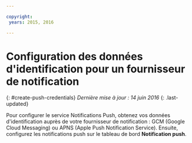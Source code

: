 ```yaml
---

copyright:
 years: 2015, 2016

---
```

# Configuration des données d'identification pour un fournisseur de notification
{: #create-push-credentials}
*Dernière mise à jour : 14 juin 2016*
{: .last-updated}

Pour configurer le service Notifications Push, obtenez vos données d'identification auprès de votre
fournisseur de notification : GCM (Google Cloud Messaging) ou APNS (Apple Push Notification Service). Ensuite, configurez les notifications push sur le tableau de bord **Notification push**.
